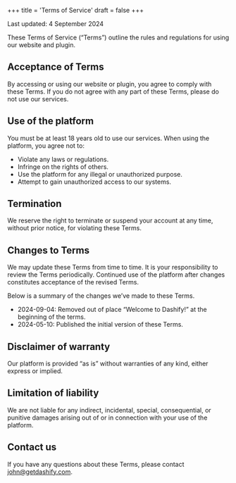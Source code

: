 +++
title = 'Terms of Service'
draft = false
+++

Last updated: 4 September 2024

These Terms of Service (“Terms”) outline the rules and regulations for using our website and plugin.

## Acceptance of Terms

By accessing or using our website or plugin, you agree to comply with these Terms. If you do not agree with any part of these Terms, please do not use our services.

## Use of the platform

You must be at least 18 years old to use our services. When using the platform, you agree not to:

- Violate any laws or regulations.
- Infringe on the rights of others.
- Use the platform for any illegal or unauthorized purpose.
- Attempt to gain unauthorized access to our systems.

## Termination

We reserve the right to terminate or suspend your account at any time, without prior notice, for violating these Terms.

## Changes to Terms

We may update these Terms from time to time. It is your responsibility to review the Terms periodically. Continued use of the platform after changes constitutes acceptance of the revised Terms.

Below is a summary of the changes we’ve made to these Terms.

- 2024-09-04: Removed out of place “Welcome to Dashify!” at the beginning of the terms.
- 2024-05-10: Published the initial version of these Terms.

## Disclaimer of warranty

Our platform is provided “as is” without warranties of any kind, either express or implied.

## Limitation of liability

We are not liable for any indirect, incidental, special, consequential, or punitive damages arising out of or in connection with your use of the platform.

## Contact us

If you have any questions about these Terms, please contact john@getdashify.com.
